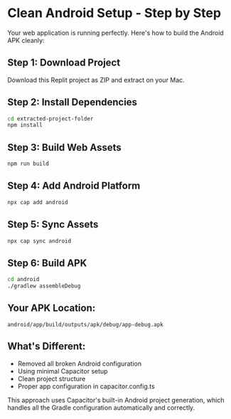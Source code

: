 # Clean Android Setup - Step by Step

Your web application is running perfectly. Here's how to build the Android APK cleanly:

## Step 1: Download Project
Download this Replit project as ZIP and extract on your Mac.

## Step 2: Install Dependencies
```bash
cd extracted-project-folder
npm install
```

## Step 3: Build Web Assets
```bash
npm run build
```

## Step 4: Add Android Platform
```bash
npx cap add android
```

## Step 5: Sync Assets
```bash
npx cap sync android
```

## Step 6: Build APK
```bash
cd android
./gradlew assembleDebug
```

## Your APK Location:
`android/app/build/outputs/apk/debug/app-debug.apk`

## What's Different:
- Removed all broken Android configuration
- Using minimal Capacitor setup
- Clean project structure
- Proper app configuration in capacitor.config.ts

This approach uses Capacitor's built-in Android project generation, which handles all the Gradle configuration automatically and correctly.